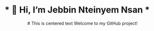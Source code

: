 # * 👋 Hi, I’m Jebbin Nteinyem Nsan *

<div align="center">
  # This is centered text
  Welcome to my GitHub project!
</div>



